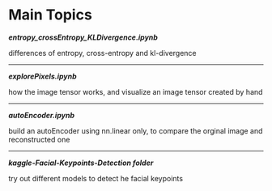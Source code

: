 # Main Topics 

***entropy_crossEntropy_KLDivergence.ipynb***

differences of entropy, cross-entropy and kl-divergence  

___

***explorePixels.ipynb***

how the image tensor works, and visualize an image tensor created by hand

___

***autoEncoder.ipynb***

build an autoEncoder using nn.linear only, to compare the orginal image and reconstructed one


___

***kaggle-Facial-Keypoints-Detection folder***

try out different models to detect he facial keypoints
